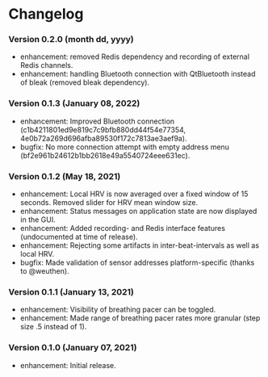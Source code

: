 # Changelog
### Version 0.2.0 (month dd, yyyy)
+ enhancement: removed Redis dependency and recording of external Redis channels.
+ enhancement: handling Bluetooth connection with QtBluetooth instead of bleak (removed bleak dependency).

### Version 0.1.3 (January 08, 2022)
+ enhancement: Improved Bluetooth connection (c1b4211801ed9e819c7c9bfb880dd44f54e77354, 4e0b72a269d696afba89530f172c7813ae3aef9a).
+ bugfix: No more connection attempt with empty address menu (bf2e961b24612b1bb2618e49a5540724eee631ec).

### Version 0.1.2 (May 18, 2021)
+ enhancement: Local HRV is now averaged over a fixed window of 15 seconds. Removed slider for HRV mean window size.
+ enhancement: Status messages on application state are now displayed in the GUI.
+ enhancement: Added recording- and Redis interface features (undocumented at time of release).
+ enhancement: Rejecting some artifacts in inter-beat-intervals as well as local HRV.
+ bugfix: Made validation of sensor addresses platform-specific (thanks to @weuthen).

### Version 0.1.1 (January 13, 2021)
+ enhancement: Visibility of breathing pacer can be toggled.
+ enhancement: Made range of breathing pacer rates more granular (step size .5 instead of 1).

### Version 0.1.0 (January 07, 2021)
+ enhancement: Initial release.
